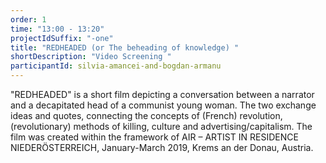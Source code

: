 ```yaml
---
order: 1
time: "13:00 - 13:20"
projectIdSuffix: "-one"
title: "REDHEADED (or The beheading of knowledge) "
shortDescription: "Video Screening "
participantId: silvia-amancei-and-bogdan-armanu
---
```


"REDHEADED" is a short film depicting a conversation between a narrator and a decapitated head of a communist young woman. The two exchange ideas and quotes, connecting the concepts of (French) revolution, (revolutionary) methods of killing, culture and advertising/capitalism.
The film was created within the framework of AIR – ARTIST IN RESIDENCE NIEDERÖSTERREICH, January-March 2019, Krems an der Donau, Austria.
